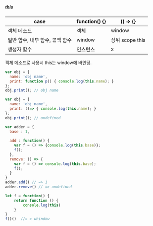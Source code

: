 
##### this
| case           | function() {} | () => {}      |
|----------------|---------------|---------------|
|객체 메소드        | 객체 | window | 
|일반 함수, 내부 함수, 콜백 함수 | window | 상위 scope this|
|생성자 함수| 인스턴스|x



객체 메소드로 사용시 this는 window에 바인딩.
```javascript
var obj = {
  name: 'obj name',
  print: function p() { console.log(this.name); }
};
obj.print(); // obj name

var obj = {
  name: 'obj name',
  print: ()=> { console.log(this.name); }
};
obj.print(); // undefined
```

```javascript
var adder = {
  base : 1,
    
  add : function() {
    var f = () => {console.log(this.base)};
    f();
  },
  remove: () => {
    var f = () => console.log(this.base);
    f();
  }
}
adder.add() // => 1
adder.remove() // => undefined
```
```javascript
let f = function() {
    return function () {
        console.log(this)
    }
}
f()()  //= > whindow
```